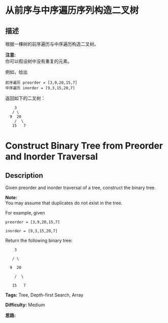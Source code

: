 # 从前序与中序遍历序列构造二叉树

## 描述

根据一棵树的前序遍历与中序遍历构造二叉树。

**注意:**  
你可以假设树中没有重复的元素。

例如，给出

    
    
    前序遍历 preorder = [3,9,20,15,7]
    中序遍历 inorder = [9,3,15,20,7]

返回如下的二叉树：

    
    
        3
       / \
      9  20
        /  \
       15   7



# Construct Binary Tree from Preorder and Inorder Traversal

## Description



Given preorder and inorder traversal of a tree, construct the binary tree.

**Note:**  
You may assume that duplicates do not exist in the tree.

For example, given

    
    
    preorder = [3,9,20,15,7]
    inorder = [9,3,15,20,7]

Return the following binary tree:

    
    
        3
       / \
      9  20
        /  \
       15   7


**Tags:** Tree, Depth-first Search, Array

**Difficulty:** Medium

**思路:**
